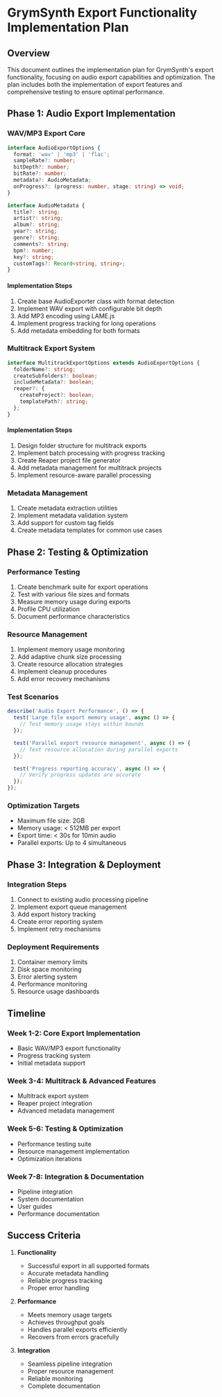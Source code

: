 # GrymSynth Export Functionality Implementation Plan

## Overview

This document outlines the implementation plan for GrymSynth's export functionality, focusing on audio export capabilities and optimization. The plan includes both the implementation of export features and comprehensive testing to ensure optimal performance.

## Phase 1: Audio Export Implementation

### WAV/MP3 Export Core
```typescript
interface AudioExportOptions {
  format: 'wav' | 'mp3' | 'flac';
  sampleRate?: number;
  bitDepth?: number;
  bitRate?: number;
  metadata?: AudioMetadata;
  onProgress?: (progress: number, stage: string) => void;
}

interface AudioMetadata {
  title?: string;
  artist?: string;
  album?: string;
  year?: string;
  genre?: string;
  comments?: string;
  bpm?: number;
  key?: string;
  customTags?: Record<string, string>;
}
```

#### Implementation Steps
1. Create base AudioExporter class with format detection
2. Implement WAV export with configurable bit depth
3. Add MP3 encoding using LAME.js
4. Implement progress tracking for long operations
5. Add metadata embedding for both formats

### Multitrack Export System
```typescript
interface MultitrackExportOptions extends AudioExportOptions {
  folderName?: string;
  createSubfolders?: boolean;
  includeMetadata?: boolean;
  reaper?: {
    createProject?: boolean;
    templatePath?: string;
  };
}
```

#### Implementation Steps
1. Design folder structure for multitrack exports
2. Implement batch processing with progress tracking
3. Create Reaper project file generator
4. Add metadata management for multitrack projects
5. Implement resource-aware parallel processing

### Metadata Management
1. Create metadata extraction utilities
2. Implement metadata validation system
3. Add support for custom tag fields
4. Create metadata templates for common use cases

## Phase 2: Testing & Optimization

### Performance Testing
1. Create benchmark suite for export operations
2. Test with various file sizes and formats
3. Measure memory usage during exports
4. Profile CPU utilization
5. Document performance characteristics

### Resource Management
1. Implement memory usage monitoring
2. Add adaptive chunk size processing
3. Create resource allocation strategies
4. Implement cleanup procedures
5. Add error recovery mechanisms

### Test Scenarios
```typescript
describe('Audio Export Performance', () => {
  test('Large file export memory usage', async () => {
    // Test memory usage stays within bounds
  });

  test('Parallel export resource management', async () => {
    // Test resource allocation during parallel exports
  });

  test('Progress reporting accuracy', async () => {
    // Verify progress updates are accurate
  });
});
```

### Optimization Targets
- Maximum file size: 2GB
- Memory usage: < 512MB per export
- Export time: < 30s for 10min audio
- Parallel exports: Up to 4 simultaneous

## Phase 3: Integration & Deployment

### Integration Steps
1. Connect to existing audio processing pipeline
2. Implement export queue management
3. Add export history tracking
4. Create error reporting system
5. Implement retry mechanisms

### Deployment Requirements
1. Container memory limits
2. Disk space monitoring
3. Error alerting system
4. Performance monitoring
5. Resource usage dashboards

## Timeline

### Week 1-2: Core Export Implementation
- Basic WAV/MP3 export functionality
- Progress tracking system
- Initial metadata support

### Week 3-4: Multitrack & Advanced Features
- Multitrack export system
- Reaper project integration
- Advanced metadata management

### Week 5-6: Testing & Optimization
- Performance testing suite
- Resource management implementation
- Optimization iterations

### Week 7-8: Integration & Documentation
- Pipeline integration
- System documentation
- User guides
- Performance documentation

## Success Criteria

1. **Functionality**
   - Successful export in all supported formats
   - Accurate metadata handling
   - Reliable progress tracking
   - Proper error handling

2. **Performance**
   - Meets memory usage targets
   - Achieves throughput goals
   - Handles parallel exports efficiently
   - Recovers from errors gracefully

3. **Integration**
   - Seamless pipeline integration
   - Proper resource management
   - Reliable monitoring
   - Complete documentation

